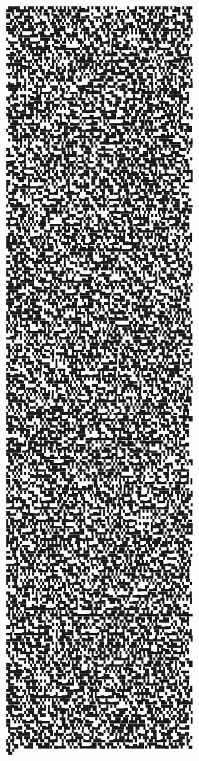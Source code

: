 ▟█▜▙▟▟▜▞▟▚▞▜▞▟▟▐▞▛▟▆▟▝▝▊▝▟▝▝▃▃▝▄▟▝▜▞▟▞▛▐▜▝▟▇▝▞▛▇▝▄▟▚▟▄▝▞▝▜▝▆▞▙▜▚▟▊▃▅▝▃▃▚▟▛▝▊▞▟▝▊▜▅▝▛▟▐▜▄▃▆▝▝▜▙▃▛▞▅▟▜▞▃▟▅▝▟▞▛▞▃▜▟▜▛▝▆▝▝▟▄▞▟▝▊▃▄▝▛▟▟▜▄▟▛▟▝▟▅▟▝▛▇▟▛▞▙▟█▞▝▟▚▝█▟▇▝▝▟▝▟▆▝▚▞▙▜▞▃▙▟▊▜▚▜▄▞▞▟▛▟▅▃▟▃▜▟▚▝▜▞▟▃▃▟▅▜▙▃▆▜▙▝▆▟▇▝▐▜▟▜▄▝▟▝▇▃▛▞▝▝▝▛▇▝▉▝▟▛▐▝▟▝▆▞▚▃▃▜▟▜▃▃▞▜▛▝▆▞▟▝▞▝▇▞▝▃▜▜▃▟▐▜▃▝▅▝▝▞▛▜▙▜▙▜▚▟▛▃▛▝▃▜▃▝▉▜▙▟▆▟▇▝▅▟▇▃▃▃▞▟▆▜▄▞▚▝▐▜▙▟▉▞▅▝▄▃▆▞▙▃▃▞▚▛▐▜▞▃▆▞▛▃▚▜▟▟▜▝▚▝▅▝▇▞▙▞▄▜▅▜▃▜▟▟▆▝▅▃▆▟▞▝▉▝▝▃▞▟▇▝█▃▟▝▛▟▟▜▃▞▅▜▝▛▐▞▞▝▝▃▜▟█▟█▃▚▞▃▟▄▟▅▜▄▟▜▟▇▞▞▞▞▃▄▟▆▛▇▜▜▜▜▜▅▟▞▝▆▝▝▟▐▃▚▝▊▞▟▟▛▟▐▜▞▛▐▞▙▃▃▜▛▃▛▃▆▃▜▃▚▛▇▞▟▞▝▃▞▟▜▝▐▟▛▝▊▟▅▞▙▛▐▜▛▝▞▃▚▜▃▟▛▜▙▟▆▜▄▞▙▞▚▃▚▝▞▞▟▃▝▜▞▞▝▝▜▝▚▝▆▝▆▞▛▃▜▟▊▟█▝▟▝▝▃▙▟▛▟▇▝▄▃▛▜▄▜▙▞▜▝▃▟▜▟▐▝▇▝▚▟▆▟▊▟▝▝▟▃▙▝▃▃▚▝▃▝▚▃▄▟▉▃▆▟▚▃▛▃▆▞▝▛▐▜▃▜▝▃▜▞▙▝▐▟▛▟▝▜▛▝▝▝▚▟▐▃▃▞▜▝▊▞▃▃▜▛▇▟▅▟▝▃▅▝▝▜▞▜▙▛▇▟▟▞▟▜▛▟█▟▝▃▅▜▟▝▜▝▆▟▊▝▟▝▄▞▙▃▟▞▟▃▚▝▅▝▊▃▝▜▅▝▄▃▙▃▛▟▊▞▛▞▝▜▛▜▙▟▝▃▅▞▟▟▆▜▜▝▇▜▄▞▄▝▇▟▃▜▅▜▞▝▊▝▊▟▛▝▛▃▙▝▚▜▅▃▞▛▇▃▞▟▚▞▜▞▙▃▟▝▉▜▅▟▜▞▞▝▝▝▅▃▝▟▄▟▞▜▟▃▄▟▝▜▙▜▚▟▚▟▉▞▛▜▞▟▝▟▐▃▝▜▙▟▟▛▇▛▐▝▆▜▞▝▜▝▆▜▙▞▃▃▆▃▄▜▙▟▊▃▅▜▚▟▚▜▚▞▃▃▆▜▛▛▐▞▚▜▝▟▇▃▚▃▟▃▞▝▝▃▜▟▅▞▄▃▞▞▃▟▆▝▐▞▃▃▃▟▆▟▛▝▉▛▇▝▝▃▆▜▚▜▃▃▞▜▙▝▅▝▇▟▚▟▃▞▃▛▐▛▇▛▇▃▄▟▇▟▄▝▞▜▄▝▇▞▟▞▛▟▟▟▞▜▙▝▜▝▊▟█▝▜▟▐▟▇▞▙▞▜▞▆▃▅▜▛▝▃▟▟▃▜▃▟▝█▟▊▜▛▝▞▝▛▃▜▞▃▃▆▟▟▞▚▃▚▝▝▜▜▝▐▞▝▝▜▟▝▃▛▞▟▟▆▝▟▝▊▞▚▟█▃▅▟▛▟▞▛▇▞▄▝▟▝▜▛▇▃▃▝▊▟▄▝▆▞▝▟▄▝▆▝▟▝▇▃▙▜▜▝▝▛▇▞▝▃▆▃▃▝▄▞▆▃▆▞▝▜▟▟▜▞▛▞▛▜▄▞▞▟▃▝▆▟▝▝▆▞▃▞▆▃▄▜▟▟▊▃▞▜▚▝▅▟▅▃▜▟▅▝▐▞▚▟▊▜▞▝▅▃▟▜▙▃▝▃▄▞▃▟▝▞▛▜▞▟▛▟▜▝▉▃▞▃▙▜▃▝▟▝▐▟▝▟█▜▚▜▛▝▇▟█▜▜▝▆▜▃▞▆▝▛▜▅▝▟▃▄▞▞▜▜▃▛▝▜▟▜▞▅▞▙▃▞▜▚▃▝▃▛▟▞▜▚▜▜▃▛▜▝▜▙▜▚▃▚▜▟▜▅▞▙▃▃▜▞▟▜▝▟▝█▞▟▞▃▟█▝▇▞▝▜▟▜▟▜▜▟▆▞▆▃▜▟▐▃▙▃▃▜▞▜▜▃▝▝▇▛▐▞▆▜▅▞▜▞▜▝▟▝▃▝▚▝▐▛▐▟▆▝▆▝▉▞▜▞▛▟▇▃▙▜▚▃▚▟▇▝▃▟▛▝▆▃▆▟▃▃▄▞▞▝▞▃▅▜▝▜▟▟█▝▚▟▜▟▅▝▜▟▊▜▚▟▝▛▇▜▙▝▞▜▃▝▟▃▚▟▛▝▉▞▃▞▅▝▜▃▟▝▚▟▅▃▞▝▅▟▚▝▊▝▉▃▛▝▉▃▟▞▜▞▛▟▅▜▅▜▄▞▄▃▚▟▃▝▐▝▐▃▄▞▜▃▄▃▙▝▊▃▚▃▅▝▇▟▜▞▃▃▟▞▟▞▃▟▇▜▄▞▃▟█▞▅▃▝▝▄▞▆▟▇▃▅▝▄▝▅▃▅▟▜▃▛▝▅▞▟▟▄▝▆▟▞▃▅▞▟▜▙▞▃▝▟▟▄▝▜▞▝▟▊▝▉▃▃▞▛▝█▞▞▃▝▝█▟▉▟▞▟▝▝▄▞▛▝▚▝▝▝▄▟▄▃▙▃▛▜▝▞▛▝▐▜▛▟▞▜▟▛▇▃▙▃▜▛▐▟▝▝▅▜▃▝▝▃▟▜▚▃▞▟▞▝█▃▝▞▅▃▛▜▞▟▟▟▟▝▝▝▟▃▆▟▟▝▆▟▃▟▞▞▞▞▞▟█▝▃▃▃▜▅▃▅▟▝▟▝▃▛▞▙▜▅▃▜▝▊▃▟▟▜▝▟▞▆▝▃▟▛▟▅▝▃▝▊▜▟▝▃▝▚▃▛▃▙▜▟▝▆▞▞▛▇▃▙▜▙▃▜▃▙▝█▞▆▃▆▃▛▛▇▜▝▝▞▜▞▟▜▞▅▞▞▃▄▟▞▟▃▝▚▜▅▟▛▞▅▝█▜▅▞▙▞▆▟▟▝█▞▙▞▟▟▐▜▙▟▝▝▅▝▄▟█▟▉▟▅▝█▞▞▟▐▃▜▝▅▟▞▜▃▜▃▟▛▃▚▝▃▟▞▜▅▟▄▟▚▝▄▝▞▞▜▃▜▞▝▞▞▜▙▞▚▞▆▝▜▞▙▟▉▝▃▝▞▟▛▟▆▟▇▞▙▞▙▟▅▟▃▃▟▜▙▜▚▟▛▟▊▜▄▟▚▟▚▃▚▟▜▜▄▝▝▟▉▃▃▜▚▟▄▜▜▜▞▟▉▝▐▟▄▞▚▞▝▜▃▜▄▝▆▝█▃▆▟▃▝▉▝▃▜▅▝▉▟▛▞▜▟▆▜▟▃▟▛▐▝▄▃▚▃▙▜▄▃▟▟█▜▚▝▄▝▜▞▛▜▃▞▚▝█▃▅▜▜▞▄▃▙▜▄▜▅▃▜▃▚▝▅▝▝▞▄▃▝▝▚▞▄▟▛▟▉▟▚▟▅▞▙▝▝▟▇▜▝▝▄▞▚▃▞▜▃▜▙▝▛▃▜▜▄▞▞▝▛▜▛▟▛▞▝▞▚▃▃▞▝▃▆▃▞▝▐▝▇▝▉▝▐▝▊▟▐▝▚▟▞▝▅▟▊▃▛▜▚▟▆▟▝▟▇▃▞▛▇▃▙▟▃▃▆▟▛▞▃▝▉▃▄▃▆▞▛▟▉▞▃▃▟▝█▞▛▜▞▝▞▟▉▟▉▜▝▜▄▃▚▃▛▟▞▝▐▞▅▛▐▜▙▝▛▞▆▜▞▞▆▝▉▝▝▜▟▃▞▝▝▞▟▃▅▝▊▞▟▜▜▃▄▝▅▞▛▜▚▛▇▝▉▃▃▟▚▃▆▜▛▜▅▃▞▃▄▝▛▟▅▜▛▝▊▝█▃▃▝▐▝▊▟▞▟▅▜▛▃▛▟▟▞▃▟▚▞▛▟▜▞▅▝▛▜▙▃▞▝▜▝▅▟▊▃▝▝▛▟▛▃▚▃▞▝▉▟▟▝▇▜▛▃▟▝▚▜▙▃▝▝▜▜▝▃▆▟▊▃▟▟▉▝▉▞▜▝▆▝▅▛▐▜▟▟▄▟▞▝▇▝▅▟▆▝▚▞▅▟▉▟▉▜▅▛▐▟▄▝▉▜▝▝▐▟▃▜▄▞▞▝▄▜▙▟▆▞▃▜▜▝█▟▄▝▅▞▟▝▟▜▜▟█▝▊▜▄▟▉▟▉▃▝▝▇▜▚▃▙▟▅▝▐▝▆▟█▞▅▟▅▟▆▝▄▝▉▜▚▝▜▛▇▞▞▟▐▞▞▞▞▟▐▃▙▝▜▝█▜▞▞▅▝▊▞▜▜▟▟▊▝▞▝▚▜▚▃▃▃▛▟▚▟▄▃▛▝▛▟▜▝▚▜▃▞▛▞▙▃▝▟▃▃▆▟▐▞▃▃▆▝▃▟▐▟▄▝▄▟▐▞▞▟▚▝▉▜▟▟█▞▄▟▛▞▄▜▄▟▅▞▟▃▅▛▐▝▞▟▜▝▐▜▄▜▚▃▟▞▞▟▅▝▆▟▚▝▐▜▟▜▞▝▝▟▆▃▙▞▆▝▝▞▙▟▝▜▙▟▃▝▃▃▝▟▄▜▞▃▙▃▞▞▃▜▟▞▃▜▝▟▟▞▟▛▇▜▛▃▜▃▜▜▄▟▉▞▄▛▇▟▚▟▚▃▙▜▞▟▟▝▆▝▅▟▚▃▚▝▝▜▞▜▃▃▛▃▛▜▝▜▜▞▆▝▞▛▇▃▙▃▞▟▛▝▊▜▟▜▝▃▅▟▝▟▃▟▃▝▞▞▆▃▜▝▜▜▙▟▟▝▇▟▉▟▉▞▄▝▇▝█▟▃▜▞▞▚▞▄▞▜▟▅▝▇▝▆▝▄▜▛▃▜▟▅▝▇▃▃▝▐▝▐▝▟▟▜▞▟▞▚▞▃▃▆▟▐▟▚▝█▟▝▜▃▃▚▞▞▃▙▟▐▃▟▞▅▃▝▝▄▞▟▟▝▜▄▞▃▃▝▜▟▃▙▝▟▞▃▟█▃▆▝▇▜▞▜▜▟▊▟▄▜▜▟▄▟█▃▚▞▆▃▅▟▄▝█▝▐▝▇▜▚▝▟▃▜▜▟▃▄▃▄▟▐▃▆▟▐▃▅▃▝▟▐▃▆▝▛▞▝▟▉▜▄▝▃▜▟▜▅▞▚▟▛▃▝▟▉▟▟▟▊▞▞▜▞▝▝▝▊▜▟▞▛▞▅▜▄▃▚▝▆▜▜▝█▟▞▃▄▝▚▜▛▞▚▟▊▃▃▞▚▃▝▝▜▃▝▞▙▞▞▟▆▝▜▃▄▝▝▟▝▟▛▛▇▟▝▝▜▝▊▟▄▝▐▝▞▟▞▟▅▞▃▞▞▞▛▞▟▟▐▝▄▃▜▞▞▟▃▜▛▝▅▞▟▜▜▃▛▝▝▝▟▝▚▜▃▞▞▜▟▜▚▟▐▝▜▟▉▟▄▜▄▞▝▞▛▝▅▛▇▞▅▞▅▃▄▛▐▟▅▟▃▟▐▟▞▜▝▟▚▟▆▝▃▟▊▞▟▞▛▟▉▞▙▝█▝▊▃▞▃▞▝▄▟▄▞▝▟▚▞▆▝▄▜▞▞▙▝▜▃▝▟▞▞▞▟▜▞▙▟█▜▃▝▄▞▆▝▞▝▞▞▝▟▅▟█▟▜▟▛▜▙▟▟▜▛▃▅▟▜▃▃▞▞▃▟▃▛▃▚▟▇▟▞▞▟▟▅▞▃▝▐▜▛▛▇▞▅▜▛▝▜▞▅▟▆▜▃▞▝▜▟▞▚▟▛▟▄▟▃▞▄▟▉▃▛▞▟▃▞▝▚▜▄▝▇▝▜▛▇▜▙▃▜▞▄▃▚▝▞▞▙▃▜▟▜▝▞▟▄▞▅▜▛▝▅▞▞▝▉▞▞▜▙▜▙▞▜▝▆▟▞▜▚▜▅▜▛▞▜▛▇▝▐▟▛▜▅▞▆▟▜▜▚▟▉▝▞▝█▃▝▜▛▜▜▟▃▞▙▞▃▟▆▝▝▝▅▞▙▝▆▃▄▃▝▝▛▟▛▟▟▞▙▟▟▝▚▃▅▜▛▃▄▃▟▃▙▃▛▟▅▟▊▃▙▜▅▜▃▟▚▜▃▜▚▟▝▟▜▟▅▟▐▛▇▟▟▛▇▜▅▝▚▟▚▃▃▜▚▝▝▞▃▞▚▛▇▟▇▞▝▛▇▜▛▜▚▞▝▟▐▃▅▟▆▟▊▃▟▜▙▟▐▝▊▞▆▜▜▞▟▟▛▟▚▟▞▟▇▞▜▝▆▝▆▟▇▞▟▃▃▝▃▜▜▞▚▞▃▜▞▛▇▞▞▞▝▜▙▃▆▃▚▟▅▃▚▝▄▞▜▟▊▃▟▟▜▃▟▝▅▜▙▝▜▞▜▜▝▞▝▝▜▟▝▝▉▝▄▞▚▟▊▟▞▛▇▃▃▟▇▜▚▞▆▞▛▟▆▞▄▞▞▟▅▝▅▃▟▞▅▜▙▜▝▃▄▝▛▃▚▜▜▃▛▟▝▝▞▟▃▃▜▟█▟▅▝▞▝▟▃▜▝▝▟▞▃▟▞▞▟▉▝▟▟▜▝▐▝▅▞▜▝▃▃▙▃▙▝▞▞▝▝▅▟▅▟▅▞▚▝█▝▅▞▞▝▆▞▙▜▜▟▛▟▜▃▃▃▚▟▚▝▃▜▃▝▉▝▚▜▄▟▇▝▇▞▄▞▃▞▝▞▜▟▊▝▝▜▛▃▝▝▝▝█▝▚▞▞▝▐▝▟▃▅▜▞▃▃▞▙▃▞▃▚▟▃▟▐▞▟▝▉▃▞▝▝▜▚▃▙▞▛▟▊▟▟▃▆▟▊▜▞▝▜▟▝▟▐▜▟▝▆▝▚▜▅▃▆▃▚▟▊▞▃▞▃▝▞▝▝▜▃▝▜▟▉▝▅▜▚▟▅▜▞▝▞▟▉▜▅▝▐▞▟▟▞▝█▃▞▝▅▟▜▜▟▝▛▟▐▟█▟▜▜▅▝▚▟▐▃▄▟▛▟▚▞▃▜▃▜▃▝▐▝▉▟▉▛▐▜▃▟▄▝▄▃▟▝▐▃▛▞▅▝▐▟▛▃▟▃▄▛▇▝▄▃▙▟▃▃▚▛▇▟▛▃▜▝▉▃▙▃▜▝▊▜▞▝█▝▚▟▅▟▊▃▃▟▝▞▟▝▅▝▆▃▞▝▅▟▄▃▞▞▙▝▅▛▐▞▅▃▟▞▝▃▅▟▐▝▞▃▟▝▄▞▆▜▝▝▝▟▞▃▛▃▞▟▇▃▜▞▆▃▄▜▚▟▚▃▃▟▇▃▛▟▄▃▛▟▟▝▚▃▆▃▜▝▄▜▚▃▄▃▝▝▝▝▞▝▄▞▝▜▙▞▛▃▙▜▞▟▉▞▞▛▐▝▞▟▃▃▜▃▃▝▟▝▅▟▝▞▆▝▞▟█▞▟▃▞▝▝▛▐▟▇▜▞▝▛▞▆▟▇▜▟▝▊▃▄▟▛▝█▞▞▟▞▜▝▃▙▟▊▝▜▜▃▃▛▟▚▞▞▟▄▟▆▝▆▝▃▟▊▞▛▝▛▞▟▟▊▟▆▝▉▞▃▜▚▟▄▟▉▜▙▟▛▜▙▃▙▟▝▟▟▃▙▝▊▞▅▝▊▜▟▟▊▃▅▝▞▜▚▞▜▃▛▛▐▞▃▃▝▜▞▟▐▟▟▟▐▞▙▝▊▝▐▃▄▞▜▞▅▜▃▟▉▃▜▜▃▞▙▜▛▟▉▜▝▜▜▞▛▃▜▛▐▞▙▃▛▟▆▜▜▞▞▝▚▞▅▛▐▟▝▞▅▞▞▃▛▟▉▞▅▞▛▃▙▜▚▝▄▟▄▞▟▜▄▝▅▞▙▝█▞▛▞▛▝▟▜▛▜▚▃▞▞▛▜▛▃▟▃▆▞▜▜▅▝▊▛▐▜▛▝▚▃▞▜▚▃▄▝█▞▞▃▃▟▞▝▜▟▚▞▄▞▄▟▛▜▚▃▄▝▅▝▐▃▚▜▛▝█▃▞▞▟▝█▟▟▞▜▝█▃▄▃▝▞▅▜▟▞▟▝▉▜▜▞▅▃▛▟▃▝▆▟▊▝▊▟▜▝▝▃▟▜▙▜▚▟▚▜▛▟▐▞▆▃▙▜▃▞▜▞▛▟▅▜▟▝▝▞▝▃▝▝▄▟▆▃▝▞▜▜▞▝▚▝▅▞▟▟▞▞▞▝▜▜▙▞▆▃▟▝▉▞▙▜▙▟▛▟▛▝▊▝▞▟▜▝▞▞▜▝▞▞▄▜▃▟▄▜▝▞▛▝█▃▜▝▟▟▄▞▚▞▝▝▞▞▄▞▜▞▅▃▚▝▚▝▝▜▅▜▛▜▚▞▟▟▜▃▆▜▝▞▄▞▙▃▞▃▛▟▞▝▛▞▜▞▆▝▄▃▛▃▟▝▟▃▟▞▜▞▛▜▄▞▞▟▇▝▐▝▄▟▞▞▅▝▇▞▃▝▜▝▆▜▛▟▅▃▝▃▄▃▛▃▄▃▄▛▇▞▜▜▟▞▟▞▚▟▞▟▊▃▆▝▝▜▝▃▛▜▝▟▄▝▇▜▝▜▅▞▃▟▅▝█▛▇▝▞▃▄▞▄▜▝▃▆▜▝▝▟▝▝▝▐▜▟▜▞▜▄▟▆▟▇▃▃▞▙▟▜▃▟▝▆▟▊▟▟▝▃▃▅▟▚▃▆▟▞▃▙▝▅▝▞▜▙▜▙▝▚▟▐▞▞▞▆▃▛▟▜▝▟▟▐▃▙▜▅▃▃▃▟▟▃▞▙▟▛▟▉▟▄▞▚▟▟▟▃▞▙▟▊▜▟▟▆▃▝▞▜▟▉▜▞▝█▃▚▞▝▜▃▝▜▃▛▝▛▝▅▞▜▝▚▜▚▞▙▟▐▛▇▝▊▟▚▟▇▝▃▝▇▟▅▜▜▃▙▝▜▃▆▟▅▞▝▞▛▝▐▜▟▜▞▞▚▃▚▜▙▜▞▟▞▃▃▜▅▞▞▟▅▃▄▞▞▃▚▝▃▞▃▃▟▟▅▃▙▟▊▝▐▝█▟▇▝▉▃▅▃▃▞▛▜▄▟▄▟▝▜▙▞▄▜▙▝▊▞▄▃▅▞▛▟▟▃▙▟▉▞▆▝▅▛▐▟▊▝▟▛▇▞▃▞▅▟▆▝▃▛▐▟▞▞▜▟▝▃▆▜▟▃▟▃▆▝▄▃▙▞▃▜▜▝█▝▊▜▙▟▉▃▆▝▐▝▉▝▊▞▛▟▞▞▝▟▊▟▜▟▉▟▝▟▉▞▞▝▛▝▅▞▜▟▇▃▛▞▙▝▜▜▟▃▙▝▅▟▛▝▟▞▚▜▟▜▚▝▐▜▚▜▟▝▊▟▚▝▞▟▐▟▜▜▙▃▙▛▇▞▅▃▙▜▝▟▝▃▃▜▄▝▇▟▝▟▝▃▛▞▙▟▇▝▆▞▆▜▟▜▝▟▟▃▟▝▊▟▞▝▊▞▟▞▅▟▅▞▝▃▅▞▆▃▝▝▞▞▚▜▟▝▇▞▆▟▐▟▚▝▚▝▆▃▞▃▟▃▃▞▟▟▚▃▚▟▛▟▉▞▅▛▐▝▇▝█▜▄▟▅▞▆▞▛▝▛▃▛▝█▞▃▞▛▜▃▟▞▟▃▝▛▞▞▟▝▛▇▃▝▝▆▝▉▟▟▝▉▞▞▃▃▜▄▜▛▃▅▜▝▝▝▝▇▝▇▜▝▃▜▟▛▜▅▜▃▟▇▃▝▟▆▝▚▟▉▟▜▝▜▃▜▞▟▞▚▝▅▜▃▝▝▝▇▜▛▞▝▃▛▜▅▃▟▟▝▟▇▞▙▛▇▝▃▝▄▝▉▞▛▟▅▞▟▃▙▞▛▜▃▟▐▞▜▟▉▜▞▃▜▜▛▟▐▞▞▝▚▛▇▃▄▟▊▝▇▟▞▝▆▟▞▟▟▟▛▝▞▞▅▝▐▟█▝▜▟▚▝▛▟▆▜▙▃▞▞▆▟▄▟▅▃▟▃▄▟▛▝▄▞▝▟▐▃▄▃▄▛▇▟▄▝▞▜▜▜▜▟▐▃▝▃▅▝▊▝▊▜▙▟▞▃▚▜▙▞▞▝▐▞▞▜▛▝▛▃▛▝▟▞▙▃▙▃▄▞▝▞▅▝▆▛▇▃▅▝▆▞▙▝█▟▆▟▇▛▇▟▝▃▙▝▟▟▐▝█▟▄▃▚▞▛▟█▛▇▝▄▟▝▝▃▃▄▝▆▞▄▝█▞▅▞▛▜▚▞▃▛▐▞▙▃▅▞▟▜▄▜▅▝▇▟▝▛▐▟▝▜▝▟▇▟▞▞▅▞▙▟▛▃▚▟▄▃▞▜▞▞▚▝▞▃▜▞▆▝▆▝▞▞▅▃▅▜▄▃▃▝▞▝█▝▅▛▇▞▅▃▝▝▅▞▙▟▉▟▊▟▟▜▅▝▜▜▟▟▇▞▚▜▟▛▐▜▃▃▅▝▇▃▝▞▅▟▛▝▅▜▙▜▞▞▞▜▚▃▛▝▃▜▅▟▛▟█▜▛▜▝▃▛▝▊▞▃▟▚▃▆▝▅▞▆▟▅▝▉▟▚▝▊▟▄▞▃▞▅▃▚▃▜▝▅▞▝▟▚▜▚▟▜▝▄▃▛▝▉▝▅▟▛▝▅▃▅▞▟▝▜▝▛▟▅▜▞▜▄▟▝▞▄▟▟▜▚▃▛▟▅▃▝▃▟▟▉▟▄▜▝▝▛▟▜▃▟▞▛▃▟▛▐▞▜▝▆▝▚▟▊▝▇▟▉▞▄▃▙▝▞▃▜▃▃▟▊▜▄▜▜▃▚▝▅▃▆▟▊▞▛▜▅▟▄▜▟▞▛▝▄▜▞
